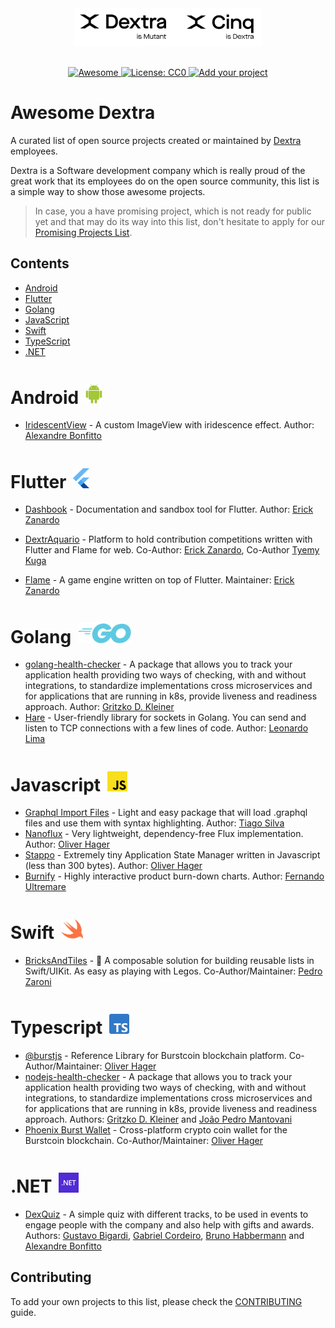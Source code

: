 <div align="center">
	<div>
    <a href="https://dextra.com.br/en/">
		<img width="300" src="media/logo.png" alt="Awesome Dextra">
    </a>
	</div>
  <p style="margin-top:30px;" align="center">
    <a href="https://github.com/sindresorhus/awesome">
      <img alt="Awesome" src="https://awesome.re/badge-flat.svg" />
    </a>
    <a href="http://creativecommons.org/publicdomain/zero/1.0">
      <img alt="License: CC0" src="https://img.shields.io/badge/license-CC0-lightgray?style=flat-square" />
    </a>
    <a href="https://github.com/dextra/awesome-dextra/blob/main/CONTRIBUTING.md">
      <img alt="Add your project" src="https://img.shields.io/badge/-Add%20your%20project-blue?style=flat-square" />
    </a>
  </p>
</div>

# Awesome Dextra

A curated list of open source projects created or maintained by [Dextra](https://dextra.com.br/) employees.

Dextra is a Software development company which is really proud of the great work that its employees do on the open source community, this list is a simple way to show those awesome projects.

> In case, you a have promising project, which is not ready for public yet and that may do its way into this list, don't hesitate to apply for our [Promising Projects List](./PROMISING.md).

## Contents

 - [Android](#android-)
 - [Flutter](#flutter-)
 - [Golang](#golang-)
 - [JavaScript](#javascript-)
 - [Swift](#swift-)
 - [TypeScript](#typescript-)
 - [.NET](#net-)

 <h1>Android <img style="margin: 4px 0 0 4px" height="32" src="media/android.svg" alt="Android Logo"/></h1>

 - [IridescentView](https://github.com/alexandrehtrb/IridescentView) - A custom ImageView with iridescence effect. Author: [Alexandre Bonfitto](https://github.com/alexandrehtrb/)

<h1>Flutter <img style="margin: 4px 0 0 4px" height="32" src="media/flutter.svg" alt="Flutter Logo"/></h1>

 - [Dashbook](https://github.com/erickzanardo/dashbook) - Documentation and sandbox tool for Flutter. Author: [Erick Zanardo](https://github.com/erickzanardo/)
 - [DextrAquario](https://github.com/dextra/dextraquario) - Platform to hold contribution competitions written with Flutter and Flame for web. Co-Author: [Erick Zanardo](https://github.com/erickzanardo/), Co-Author [Tyemy Kuga](https://github.com/tyemykuga)

 - [Flame](https://github.com/flame-engine/flame) - A game engine written on top of Flutter. Maintainer: [Erick Zanardo](https://github.com/erickzanardo/)

<h1>Golang <img style="margin: 4px 0 0 4px" height="32" src="media/go.svg" alt=".NET Logo"/></h1>

 - [golang-health-checker](https://github.com/gritzkoo/golang-health-checker) - A package that allows you to track your application health providing two ways of checking, with and without integrations, to standardize implementations cross microservices and for applications that are running in k8s, provide liveness and readiness approach. Author: [Gritzko D. Kleiner](https://github.com/gritzkoo)
 - [Hare](https://github.com/leozz37/hare) - User-friendly library for sockets in Golang. You can send and listen to TCP connections with a few lines of code. Author: [Leonardo Lima](https://github.com/leozz37)

<h1>Javascript <img style="margin: 4px 0 0 4px" height="32" src="media/javascript.svg" alt="Javascript Logo"/></h1>

 - [Graphql Import Files](https://github.com/tiago154/graphql-import-files) - Light and easy package that will load .graphql files and use them with syntax highlighting. Author: [Tiago Silva](https://github.com/tiago154)
 - [Nanoflux](https://github.com/ohager/nanoflux) - Very lightweight, dependency-free Flux implementation. Author: [Oliver Hager](https://github.com/ohager)
 - [Stappo](https://github.com/ohager/stappo) - Extremely tiny Application State Manager written in Javascript (less than 300 bytes). Author: [Oliver Hager](https://github.com/ohager)
 - [Burnify](https://github.com/feroult/burnify) - Highly interactive product burn-down charts. Author: [Fernando Ultremare](https://github.com/feroult) 

<h1>Swift <img style="margin: 4px 0 0 4px" height="32" src="media/swift.svg" alt="Swift Logo"/></h1>

- [BricksAndTiles](https://github.com/mugbug/BricksAndTiles) -
🧱 A composable solution for building reusable lists in Swift/UIKit. As easy as playing with Legos. Co-Author/Maintainer: [Pedro Zaroni](https://github.com/mugbug)

<h1>Typescript <img style="margin: 4px 0 0 4px" height="32" src="media/typescript.svg" alt="Typescript Logo"/></h1>

 - [@burstjs](https://burst-apps-team.github.io/phoenix) - Reference Library for Burstcoin blockchain platform. Co-Author/Maintainer: [Oliver Hager](https://github.com/ohager)
 - [nodejs-health-checker](https://github.com/gritzkoo/nodejs-health-checker) - A package that allows you to track your application health providing two ways of checking, with and without integrations, to standardize implementations cross microservices and for applications that are running in k8s, provide liveness and readiness approach. Authors: [Gritzko D. Kleiner](https://github.com/gritzkoo) and [João Pedro Mantovani](https://github.com/joaomantovani)
 - [Phoenix Burst Wallet](https://github.com/burst-apps-team/phoenix) - Cross-platform crypto coin wallet for the Burstcoin blockchain. Co-Author/Maintainer: [Oliver Hager](https://github.com/ohager)

<h1>.NET <img style="margin: 4px 0 0 4px" height="32" src="media/dotnet.svg" alt=".NET Logo"/></h1>

 - [DexQuiz](https://github.com/dextra/dexquiz) - A simple quiz with different tracks, to be used in events to engage people with the company and also help with gifts and awards. Authors: [Gustavo Bigardi](https://github.com/gustavobigardi), [Gabriel Cordeiro](https://github.com/Gabriel-Cordeiro), [Bruno Habbermann](https://github.com/bhabermann) and [Alexandre Bonfitto](https://github.com/alexandrehtrb)

## Contributing

To add your own projects to this list, please check the [CONTRIBUTING](CONTRIBUTING.md) guide.
